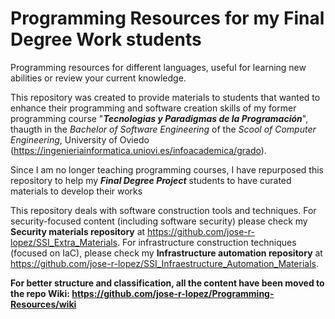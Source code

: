 # Programming Resources for my Final Degree Work students

Programming resources for different languages, useful for learning new abilities or review your current knowledge. 

This repository was created to provide materials to students that wanted to enhance their programming and software creation skills of my former programming course "**_Tecnologias y Paradigmas de la Programación_**", 
thaugth in the _Bachelor of Software Engineering_ of the _Scool of Computer Engineering_, University of Oviedo (https://ingenieriainformatica.uniovi.es/infoacademica/grado). 

Since I am no longer teaching programming courses, I have repurposed this repository to help my **_Final Degree Project_** students to have curated materials to develop their works 

This repository deals with software construction tools and techniques. For security-focused content (including software security) please check my **Security materials repository** at https://github.com/jose-r-lopez/SSI_Extra_Materials. For infrastructure construction techniques (focused on IaC), please check my **Infrastructure automation repository** at https://github.com/jose-r-lopez/SSI_Infraestructure_Automation_Materials.

**For better structure and classification, all the content have been moved to the repo Wiki: https://github.com/jose-r-lopez/Programming-Resources/wiki**


